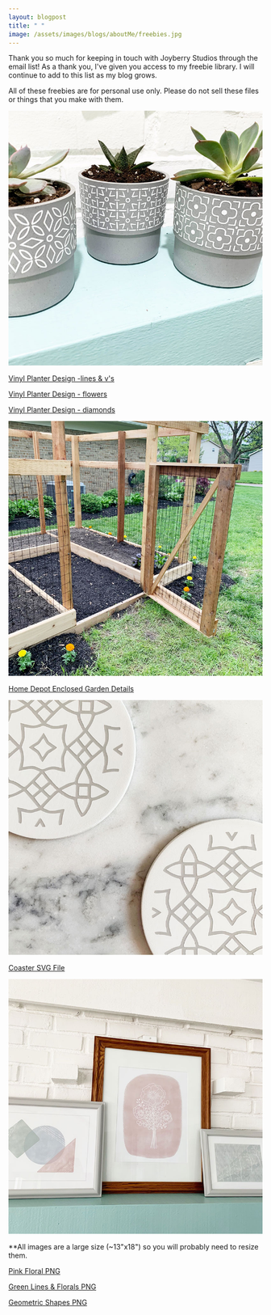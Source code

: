 ```yaml
---
layout: blogpost
title: " "
image: /assets/images/blogs/aboutMe/freebies.jpg
---
```


Thank you so much for keeping in touch with Joyberry Studios through the email list! As a thank you, I've given you access to my freebie library. I will continue to add to this list as my blog grows.

All of these freebies are for personal use only. Please do not sell these files or things that you make with them. 


![vinylPlanter](/assets/images/blogs/June2021/vinylPlanters/trioSide.jpg)

[Vinyl Planter Design -lines & v's ](/freebies/vinylPlanter/IkeaPlanterSVG1.svg)

[Vinyl Planter Design - flowers ](/freebies/vinylPlanter/IkeaPlanterSVG2.svg)

[Vinyl Planter Design - diamonds ](/freebies/vinylPlanter/IkeaPlanterSVG3.svg)


![garden](/assets/images/blogs/May2021/buildGarden/doorOpen.jpg)

[Home Depot Enclosed Garden Details](/freebies/HomeDepotEnclosedGarden.pdf)


![coaster](/assets/images/blogs/April2021/coasters/coasterMarble.jpg)

[Coaster SVG File](/freebies/coasterTemplate.svg)


![frames](/freebies/mantel/mantelPrints.jpg)

**All images are a large size (~13"x18") so you will probably need to resize them.

[Pink Floral PNG](/freebies/mantel/pinkFlorals.png)

[Green Lines & Florals PNG](/freebies/mantel/greenFlorals.png)

[Geometric Shapes PNG](/freebies/mantel/geometricShapes.png)


<br>
<br>
